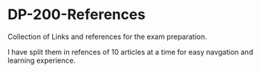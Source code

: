 # DP-200-References
Collection of Links and references for the exam preparation.

I have split them in refences of 10 articles at a time for easy navgation and learning experience.
